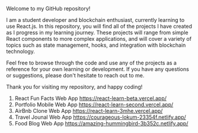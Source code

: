 Welcome to my GitHub repository!

I am a student developer and blockchain enthusiast, currently learning to use React.js. In this repository, you will find all of the projects I have created as I progress in my learning journey. These projects will range from simple React components to more complex applications, and will cover a variety of topics such as state management, hooks, and integration with blockchain technology.

Feel free to browse through the code and use any of the projects as a reference for your own learning or development. If you have any questions or suggestions, please don't hesitate to reach out to me.

Thank you for visiting my repository, and happy coding!

1. React Fun Facts Web App        https://react-learn-beta.vercel.app/
2. Portfolio Mobile Web App       https://react-learn-second.vercel.app/
3. AirBnb Clone Web App           https://react-learn-3mhe.vercel.app/
4. Travel Jounal Web App          https://courageous-lokum-23354f.netlify.app/
5. Food Blog Web App              https://amazing-hummingbird-3b352c.netlify.app/

